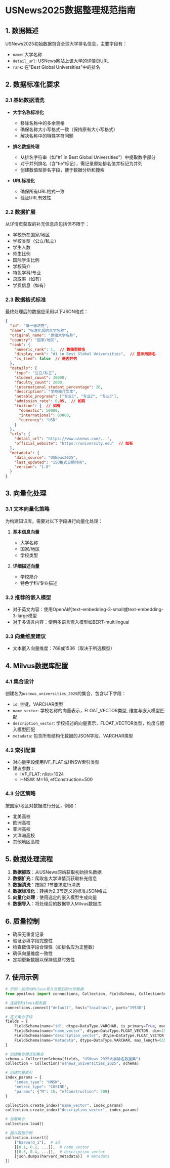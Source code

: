 # USNews2025数据整理规范指南

## 1. 数据概述

USNews2025初始数据包含全球大学排名信息，主要字段有：
- `name`: 大学名称
- `detail_url`: USNews网站上该大学的详情页URL
- `rank`: 在"Best Global Universities"中的排名

## 2. 数据标准化要求

### 2.1 基础数据清洗

- **大学名称标准化**
  - 移除名称中的多余空格
  - 确保名称大小写格式一致（保持原有大小写格式）
  - 解决名称中的特殊字符问题

- **排名数据处理**
  - 从排名字符串（如"#1 in Best Global Universities"）中提取数字部分
  - 对于并列排名（含"tie"标记），需记录原始排名值并标记为并列
  - 创建数值型排名字段，便于数据分析和搜索

- **URL标准化**
  - 确保所有URL格式一致
  - 验证URL有效性

### 2.2 数据扩展

从详情页获取的补充信息应包括但不限于：
- 学校所在国家/地区
- 学校类型（公立/私立）
- 学生人数
- 师生比例
- 国际学生比例
- 学校简介
- 特色学科/专业
- 录取率（如有）
- 学费信息（如有）

### 2.3 数据格式标准

最终处理后的数据应采用以下JSON格式：

```json
{
  "id": "唯一标识符",
  "name": "标准化后的大学名称",
  "original_name": "原始大学名称",
  "country": "国家/地区",
  "rank": {
    "numeric_rank": 1,  // 数值型排名
    "display_rank": "#1 in Best Global Universities",  // 显示用排名
    "is_tied": false  // 是否并列
  },
  "details": {
    "type": "公立/私立",
    "student_count": 30000,
    "faculty_count": 2000,
    "international_student_percentage": 20,
    "description": "学校简介文本",
    "notable_programs": ["专业1", "专业2", "专业3"],
    "admission_rate": 0.05,  // 如有
    "tuition": {  // 如有
      "domestic": 50000,
      "international": 60000,
      "currency": "USD"
    }
  },
  "urls": {
    "detail_url": "https://www.usnews.com/...",
    "official_website": "https://university.edu"  // 如有
  },
  "metadata": {
    "data_source": "USNews2025",
    "last_updated": "ISO格式日期时间",
    "version": "1.0"
  }
}
```

## 3. 向量化处理

### 3.1 文本向量化策略

为构建知识库，需要对以下字段进行向量化处理：

1. **基本信息向量**
   - 大学名称
   - 国家/地区
   - 学校类型

2. **详细描述向量**
   - 学校简介
   - 特色学科/专业描述

### 3.2 推荐的嵌入模型

- 对于英文内容：使用OpenAI的text-embedding-3-small或text-embedding-3-large模型
- 对于多语言内容：使用多语言嵌入模型如BERT-multilingual

### 3.3 向量维度建议

- 文本嵌入向量维度：768或1536（取决于所选模型）

## 4. Milvus数据库配置

### 4.1 集合设计

创建名为`usnews_universities_2025`的集合，包含以下字段：

- `id`: 主键，VARCHAR类型
- `name_vector`: 学校名称的向量表示，FLOAT_VECTOR类型, 维度与嵌入模型匹配
- `description_vector`: 学校描述的向量表示，FLOAT_VECTOR类型，维度与嵌入模型匹配
- `metadata`: 包含所有结构化数据的JSON字段，VARCHAR类型

### 4.2 索引配置

- 对向量字段使用IVF_FLAT或HNSW索引类型
- 建议参数：
  - IVF_FLAT: nlist=1024
  - HNSW: M=16, efConstruction=500

### 4.3 分区策略

按国家/地区对数据进行分区，例如：
- 北美高校
- 欧洲高校
- 亚洲高校
- 大洋洲高校
- 其他地区高校

## 5. 数据处理流程

1. **数据抓取**：从USNews网站获取初始排名数据
2. **数据扩充**：爬取各大学详情页获取补充信息
3. **数据清洗**：按照2.1节要求进行清洗
4. **数据标准化**：转换为2.3节定义的标准JSON格式
5. **向量化处理**：使用选定的嵌入模型生成向量
6. **数据导入**：将处理后的数据导入Milvus数据库

## 6. 质量控制

- 确保无重复记录
- 验证必填字段完整性
- 检查数值字段合理性（如排名应为正整数）
- 确保向量维度一致性
- 定期更新数据以保持信息时效性

## 7. 使用示例

```python
# 示例：如何向Milvus导入处理后的大学数据
from pymilvus import connections, Collection, FieldSchema, CollectionSchema, DataType

# 连接到Milvus服务器
connections.connect("default", host="localhost", port="19530")

# 定义集合字段
fields = [
    FieldSchema(name="id", dtype=DataType.VARCHAR, is_primary=True, max_length=100),
    FieldSchema(name="name_vector", dtype=DataType.FLOAT_VECTOR, dim=1536),
    FieldSchema(name="description_vector", dtype=DataType.FLOAT_VECTOR, dim=1536),
    FieldSchema(name="metadata", dtype=DataType.VARCHAR, max_length=65535)
]

# 创建集合模式和集合
schema = CollectionSchema(fields, "USNews 2025大学排名数据集")
collection = Collection("usnews_universities_2025", schema)

# 创建向量索引
index_params = {
    "index_type": "HNSW",
    "metric_type": "COSINE",
    "params": {"M": 16, "efConstruction": 500}
}

collection.create_index("name_vector", index_params)
collection.create_index("description_vector", index_params)

# 加载集合
collection.load()

# 插入数据示例
collection.insert([
    ["harvard_1"],  # id
    [[0.1, 0.2, ...]],  # name_vector
    [[0.3, 0.4, ...]],  # description_vector
    [json.dumps(harvard_metadata)]  # metadata
])
``` 